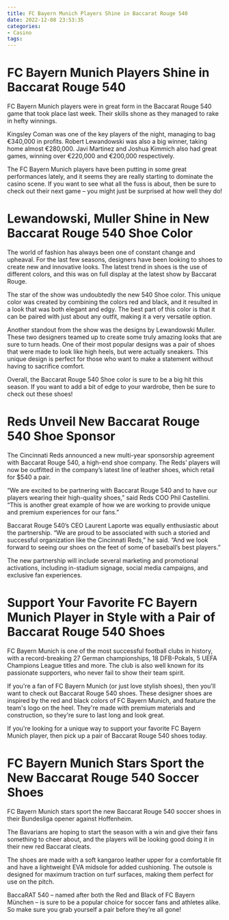 ```yaml
---
title: FC Bayern Munich Players Shine in Baccarat Rouge 540
date: 2022-12-08 23:53:35
categories:
- Casino
tags:
---
```



#  FC Bayern Munich Players Shine in Baccarat Rouge 540

FC Bayern Munich players were in great form in the Baccarat Rouge 540 game that took place last week. Their skills shone as they managed to rake in hefty winnings.

Kingsley Coman was one of the key players of the night, managing to bag €340,000 in profits. Robert Lewandowski was also a big winner, taking home almost €280,000. Javi Martinez and Joshua Kimmich also had great games, winning over €220,000 and €200,000 respectively.

The FC Bayern Munich players have been putting in some great performances lately, and it seems they are really starting to dominate the casino scene. If you want to see what all the fuss is about, then be sure to check out their next game – you might just be surprised at how well they do!

#  Lewandowski, Muller Shine in New Baccarat Rouge 540 Shoe Color

The world of fashion has always been one of constant change and upheaval. For the last few seasons, designers have been looking to shoes to create new and innovative looks. The latest trend in shoes is the use of different colors, and this was on full display at the latest show by Baccarat Rouge.

The star of the show was undoubtedly the new 540 Shoe color. This unique color was created by combining the colors red and black, and it resulted in a look that was both elegant and edgy. The best part of this color is that it can be paired with just about any outfit, making it a very versatile option.

Another standout from the show was the designs by Lewandowski Muller. These two designers teamed up to create some truly amazing looks that are sure to turn heads. One of their most popular designs was a pair of shoes that were made to look like high heels, but were actually sneakers. This unique design is perfect for those who want to make a statement without having to sacrifice comfort.

Overall, the Baccarat Rouge 540 Shoe color is sure to be a big hit this season. If you want to add a bit of edge to your wardrobe, then be sure to check out these shoes!

#  Reds Unveil New Baccarat Rouge 540 Shoe Sponsor

The Cincinnati Reds announced a new multi-year sponsorship agreement with Baccarat Rouge 540, a high-end shoe company. The Reds’ players will now be outfitted in the company’s latest line of leather shoes, which retail for $540 a pair.

“We are excited to be partnering with Baccarat Rouge 540 and to have our players wearing their high-quality shoes,” said Reds COO Phil Castellini. “This is another great example of how we are working to provide unique and premium experiences for our fans.”

Baccarat Rouge 540’s CEO Laurent Laporte was equally enthusiastic about the partnership. “We are proud to be associated with such a storied and successful organization like the Cincinnati Reds,” he said. “And we look forward to seeing our shoes on the feet of some of baseball’s best players.”

The new partnership will include several marketing and promotional activations, including in-stadium signage, social media campaigns, and exclusive fan experiences.

#  Support Your Favorite FC Bayern Munich Player in Style with a Pair of Baccarat Rouge 540 Shoes

FC Bayern Munich is one of the most successful football clubs in history, with a record-breaking 27 German championships, 18 DFB-Pokals, 5 UEFA Champions League titles and more. The club is also well known for its passionate supporters, who never fail to show their team spirit.

If you're a fan of FC Bayern Munich (or just love stylish shoes), then you'll want to check out Baccarat Rouge 540 shoes. These designer shoes are inspired by the red and black colors of FC Bayern Munich, and feature the team's logo on the heel. They're made with premium materials and construction, so they're sure to last long and look great.

If you're looking for a unique way to support your favorite FC Bayern Munich player, then pick up a pair of Baccarat Rouge 540 shoes today.

#  FC Bayern Munich Stars Sport the New Baccarat Rouge 540 Soccer Shoes

FC Bayern Munich stars sport the new Baccarat Rouge 540 soccer shoes in their Bundesliga opener against Hoffenheim.

The Bavarians are hoping to start the season with a win and give their fans something to cheer about, and the players will be looking good doing it in their new red Baccarat cleats.

The shoes are made with a soft kangaroo leather upper for a comfortable fit and have a lightweight EVA midsole for added cushioning. The outsole is designed for maximum traction on turf surfaces, making them perfect for use on the pitch.

BaccaRAT 540 – named after both the Red and Black of FC Bayern München – is sure to be a popular choice for soccer fans and athletes alike. So make sure you grab yourself a pair before they’re all gone!